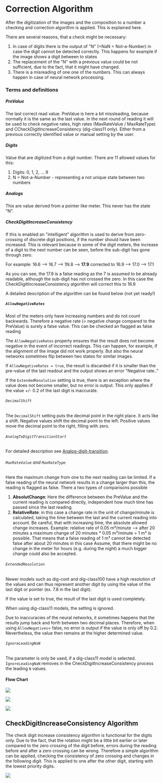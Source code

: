 # Correction Algorithm

After the digitization of the images and the composition to a number a checking and correction algorithm is applied. This is explained here.

There are several reasons, that a check might be necessary:

1. In case of digits there is the output of "N" (=NaN = Not-a-Number) in case the digit cannot be detected correctly. This happens for example if the image shows a digit between to states
2. The replacement of the "N" with a previous value could be not sufficient, due to the fact, that it might have changed.
3. There is a misreading of one one of the numbers. This can always happen in case of neural network processing.



### Terms and definitions

##### PreValue

The last correct read value. PreValue is here a bit missleading, because normally it is the same as the last value. In the next round of reading it will be used to check negative rates, high rates (MaxRateValue / MaxRateType) and CCheckDigitIncreaseConsistency (dig-class11 only). Either from a previous correctly identified value or manual setting by the user.

##### Digits

Value that are digitized from a digit number. There are 11 allowed values for this: 

1. Digits: 0, 1, 2, ... 9
2. N = Not-a-Number - representing a not unique state between two numbers

##### Analogs

This are value derived from a pointer like meter. This never has the state "N".

##### CheckDigitIncreaseConsistency

If this is enabled an "intelligent" algorithm is used to derive from zero-crossing of discrete digit positions, if the number should have been increased. This is relevant because in some of the digit meters, the increase of a digit to the next number can be seen, before the sub-digit has gone through zero.

For example: 16.6 --> 16.7 --> 1N.8 --> **17.9** corrected to 16.9 --> 17.0 --> 17.1 

As you can see, the 17.9 is a false reading as the 7 is assumed to be already readable, although the sub-digit has not crossed the zero. In this case the CheckDigitIncreaseConsistency algorithm will correct this to 16.9

A detailed description of the algorithm can be found below (not yet ready!)

##### `AllowNegativeRates`

Most of the meters only have increasing numbers and do not count backwards. Therefore a negative rate (= negative change compared to the PreValue) is surely a false value. This can be checked an flagged as false reading

The `AllowNegativeRates` property ensures that the result does not become negative in the event of incorrect readings. This can happen, for example, if the alignment of the image did not work properly. But also the neural networks sometimes flip between two states for similar images.

If `AllowNegativeRates = true`, the result is discarded if it is smaller than the pre-value of the last readout and the output shows an error "Negative rate.."

If the `ExtendedResolution` setting is true, there is an exception where the value does not become smaller, but no error is output. This only applies if the value +/- 0.2 of the last digit is inaccurate.

###### `DecimalShift`

The `DecimalShift` setting puts the decimal point in the right place. It acts like a shift. Negative values shift the decimal point to the left. Positive values move the decimal point to the right, filling with zero.

###### `AnalogToDigitTransitionStart`

For detailed description see [Analog-digit-transition](Watermeter-specific-analog---digit-transition.md).

###### `MaxRateValue` and `MaxRateType`

Here the maximum change from one to the next reading can be limited. If a false reading of the neural network results in a change larger than this, the reading is flagged as false. There a two types of comparisons possible

1) **AbsolutChange**: Here the difference between the PreValue and the current reading is compared directly, independent how much time has passed since the last reading.
2) **RelativeRate**:  in this case a change rate in the unit of change/minute is calculated, taking the time between the last and the current reading into account. Be careful, that with increasing time, the absolute allowed change increases.
   Example: relative rate of 0.05 m³/minute --> after 20 minutes a maximum change of 20 minutes * 0.05 m³/minute = 1 m³ is possible. That means that a false reading of 1 m³ cannot be detected false after about 20 minutes in this case
   Assume, that there might be no change in the meter for hours (e.g. during the night) a much bigger change could also be accepted. 

###### `ExtendedResolution`

Newer models such as dig-cont and dig-class100 have a high resolution of the values and can thus represent another digit by using the value of the last digit or pointer (ex. 7.8 in the last digit). 

If the value is set to true, the result of the last digit is used completely. 

When using dig-class11 models, the setting is ignored.

Due to inaccuracies of the neural networks, it sometimes happens that the results jump back and forth between two decimal places. Therefore, when using `ÀllowNegatives`= false, no error is output if the value is only off by 0.2. Nevertheless, the value then remains at the higher determined value.
 
 
###### `IgnoreLeadingNaN`

The parameter is only be used, if a dig-class11 model is selected. `ÌgnoreLeadingNaN` removes in the CheckDigitIncreaseConsistency process the leading `N` values.

#### Flow Chart

![](img/correct_algo_1.jpg)

![](img/correct_algo_2.jpg)

![](img/correct_algo_3.jpg)





## CheckDigitIncreaseConsistency Algorithm

The check digit increase consistency algorithm is functional for the digits only. Due to the fact, that the rotation might be a little bit earlier or later compared to the zero crossing of the digit before, errors during the reading before and after a zero crossing can be wrong. Therefore a simple algorithm can be applied, checking the consistency of zero crossing and changes in the following digit. This is applied to one after the other digit, starting with the lowest priority digits.

![](img/correct_algo_zero_crossing.jpg)
